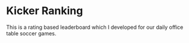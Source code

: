 # Kicker Ranking

This is a rating based leaderboard which I developed for our daily office table soccer games.
